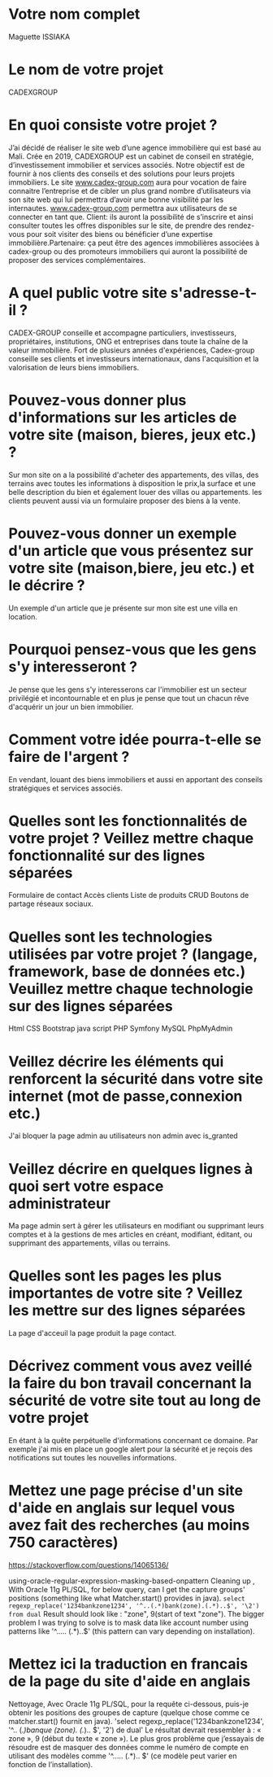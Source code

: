 # Votre nom complet

Maguette ISSIAKA

# Le nom de votre projet

CADEXGROUP

# En quoi consiste votre projet ?

J’ai décidé de réaliser le site web d’une agence immobilière qui est basé au Mali. Crée en 2019, CADEXGROUP est un cabinet de conseil en stratégie, d’investissement immobilier et services associés. Notre objectif est de fournir à nos clients des conseils et des solutions pour leurs projets
immobiliers. Le site www.cadex-group.com aura pour vocation de faire connaitre l’entreprise et de cibler un plus grand nombre d’utilisateurs via son site web qui lui permettra d’avoir une bonne visibilité par les
internautes. www.cadex-group.com permettra aux utilisateurs de se connecter en tant que. Client: ils auront la possibilité de s’inscrire et ainsi consulter toutes les offres disponibles sur le site, de prendre des rendez-vous pour soit visiter des biens ou bénéficier d’une expertise immobilière.Partenaire: ça peut être des agences immobilières associées à cadex-group ou des promoteurs immobiliers qui auront la possibilité de proposer des services complémentaires.

# A quel public votre site s'adresse-t-il ?

CADEX-GROUP conseille et accompagne particuliers, investisseurs, propriétaires, institutions, ONG et entreprises dans toute la chaîne de la valeur immobilière. Fort de plusieurs années d'expériences, Cadex-group conseille ses clients et investisseurs internationaux, dans l'acquisition et la valorisation de leurs biens immobiliers.

# Pouvez-vous donner plus d'informations sur les articles de votre site (maison, bieres, jeux etc.) ?

Sur mon site on a la possibilité d'acheter des appartements, des villas, des terrains avec toutes les informations à disposition le prix,la surface et une belle description du bien et également louer des villas ou appartements. les clients peuvent aussi via un formulaire proposer des biens à la vente.

# Pouvez-vous donner un exemple d'un article que vous présentez sur votre site (maison,biere, jeu etc.) et le décrire ?

Un exemple d'un article que je présente sur mon site est une villa en location.

# Pourquoi pensez-vous que les gens s'y interesseront ?

Je pense que les gens s'y interesserons car l'immobilier est un secteur privilégié et incontournable et en plus je pense que tout un
chacun rêve d'acquérir un jour un bien immobilier.

# Comment votre idée pourra-t-elle se faire de l'argent ?

En vendant, louant des biens immobiliers et aussi en apportant des conseils stratégiques et services associés.

# Quelles sont les fonctionnalités de votre projet ? Veillez mettre chaque fonctionnalité sur des lignes séparées

Formulaire de contact
Accès clients
Liste de produits
CRUD 
Boutons de partage réseaux sociaux.

# Quelles sont les technologies utilisées par votre projet ? (langage, framework, base de données etc.) Veuillez mettre chaque technologie sur des lignes séparées

Html
CSS
Bootstrap
java script
PHP
Symfony
MySQL
PhpMyAdmin

# Veillez décrire les éléments qui renforcent la sécurité dans votre site internet (mot de passe,connexion etc.)

J'ai bloquer la page admin au utilisateurs non admin avec is_granted

# Veillez décrire en quelques lignes à quoi sert votre espace administrateur

Ma page admin sert à gérer les utilisateurs en modifiant ou supprimant leurs comptes et à la gestions de mes articles en créant, modifiant, éditant, ou supprimant des appartements, villas ou terrains.

# Quelles sont les pages les plus importantes de votre site ? Veillez les mettre sur des lignes séparées

La page d'acceuil
la page produit
la page contact.

# Décrivez comment vous avez veillé la faire du bon travail concernant la sécurité de votre site tout au long de votre projet

En étant à la quête perpétuelle d'informations concernant ce domaine. Par exemple j'ai mis en place un google alert pour la sécurité et je reçois des notifications sut toutes les nouvelles informations.


# Mettez une page précise d'un site d'aide en anglais sur lequel vous avez fait des recherches (au moins 750 caractères)

https://stackoverflow.com/questions/14065136/

using-oracle-regular-expression-masking-based-onpattern
Cleaning up ,
With Oracle 11g PL/SQL, for below query, can I get the capture groups' positions (something like what
Matcher.start() provides in java).
`select regexp_replace('1234bankzone1234', '^..(.*)bank(zone).(.*)..$', '\2') from dual`
Result should look like : "zone", 9(start of text "zone").
The bigger problem I was trying to solve is to mask data like account number using patterns like '^.....
(.*)..$' (this pattern can vary depending on installation).

# Mettez ici la traduction en francais de la page du site d'aide en anglais

Nettoyage,
Avec Oracle 11g PL/SQL, pour la requête ci-dessous, puis-je obtenir les positions des groupes de
capture (quelque chose comme ce matcher.start() fournit en java).
'select regexp_replace('1234bankzone1234', '^.. (.*)banque (zone). (.*).. $', '2') de dual'
Le résultat devrait ressembler à : « zone », 9 (début du texte « zone »).
Le plus gros problème que j’essayais de résoudre est de masquer des données comme le numéro de
compte en utilisant des modèles comme '^..... (.*).. $' (ce modèle peut varier en fonction de
l’installation).
